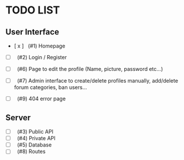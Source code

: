# TODO LIST

## User Interface

- [ x ] &nbsp; (#1) Homepage
- [ ] &nbsp; (#2) Login / Register
- [ ] &nbsp; (#6) Page to edit the profile (Name, picture, password etc...)
- [ ] &nbsp; (#7) Admin interface to create/delete profiles manually, 
  add/delete forum categories, ban users...
- [ ] &nbsp; (#9) 404 error page
  


## Server

- [ ] &nbsp; (#3) Public API
- [ ] &nbsp; (#4) Private API
- [ ] &nbsp; (#5) Database
- [ ] &nbsp; (#8) Routes
